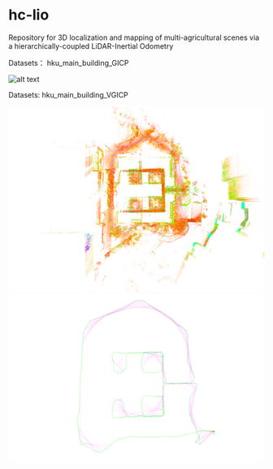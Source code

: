 <!--
 * @Author: piluohong 1912694135@qq.com
 * @Date: 2024-03-04 16:27:35
 * @LastEditors: piluohong 1912694135@qq.com
 * @LastEditTime: 2024-03-04 16:28:54
 * @FilePath: /slam/hhh_ws/src/hc-lio/README.md
 * @Description: 3D localization and mapping of multi-agricultural scenes via a hierarchically-coupled LiDAR-Inertial Odometry
-->
# hc-lio
Repository for 3D localization and mapping of multi-agricultural scenes via a hierarchically-coupled LiDAR-Inertial Odometry


Datasets： hku_main_building_GICP

![alt text](fictures/gliom_hku_main_building.png)

Datasets: hku_main_building_VGICP

![alt text](figures/hku_main_building_VGICP.png)
![alt text](figures/hku_main_building_traj_VGICP.png)
